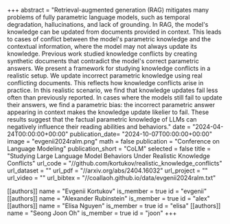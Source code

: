 +++
abstract = "Retrieval-augmented generation (RAG) mitigates many problems of fully parametric language models, such as temporal degradation, hallucinations, and lack of grounding. In RAG, the model's knowledge can be updated from documents provided in context. This leads to cases of conflict between the model's parametric knowledge and the contextual information, where the model may not always update its knowledge. Previous work studied knowledge conflicts by creating synthetic documents that contradict the model's correct parametric answers. We present a framework for studying knowledge conflicts in a realistic setup. We update incorrect parametric knowledge using real conflicting documents. This reflects how knowledge conflicts arise in practice. In this realistic scenario, we find that knowledge updates fail less often than previously reported. In cases where the models still fail to update their answers, we find a parametric bias: the incorrect parametric answer appearing in context makes the knowledge update likelier to fail. These results suggest that the factual parametric knowledge of LLMs can negatively influence their reading abilities and behaviors."
date = "2024-04-24T00:00:00+00:00"
publication_date= "2024-10-07T00:00:00+00:00"
image = "evgenii2024ralm.png"
math = false
publication = "Conference on Language Modeling"
publication_short = "CoLM"
selected = false
title = "Studying Large Language Model Behaviors Under Realistic Knowledge Conflicts"
url_code = "//github.com/kortukov/realistic_knowledge_conflicts"
url_dataset = ""
url_pdf = "//arxiv.org/abs/2404.16032"
url_project = ""
url_video = ""
url_bibtex = "//coallaoh.github.io/data/evgenii2024ralm.txt"


[[authors]]
    name = "Evgenii Kortukov"
    is_member = true
    id = "evgenii"
[[authors]]
    name = "Alexander Rubinstein"
    is_member = true
    id = "alex"
[[authors]]
    name = "Elisa Nguyen"
    is_member = true
    id = "elisa"
[[authors]]
    name = "Seong Joon Oh"
    is_member = true
    id = "joon"
+++
